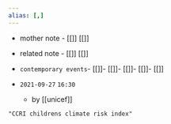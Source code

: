 ```yaml
---
alias: [,]
---
```

- mother note - [[]] [[]]
- related note - [[]] [[]]
- `contemporary events`- [[]]- [[]]- [[]]- [[]]- [[]]

- `2021-09-27`  `16:30`
	- by [[unicef]]

```query
"CCRI childrens climate risk index"
```